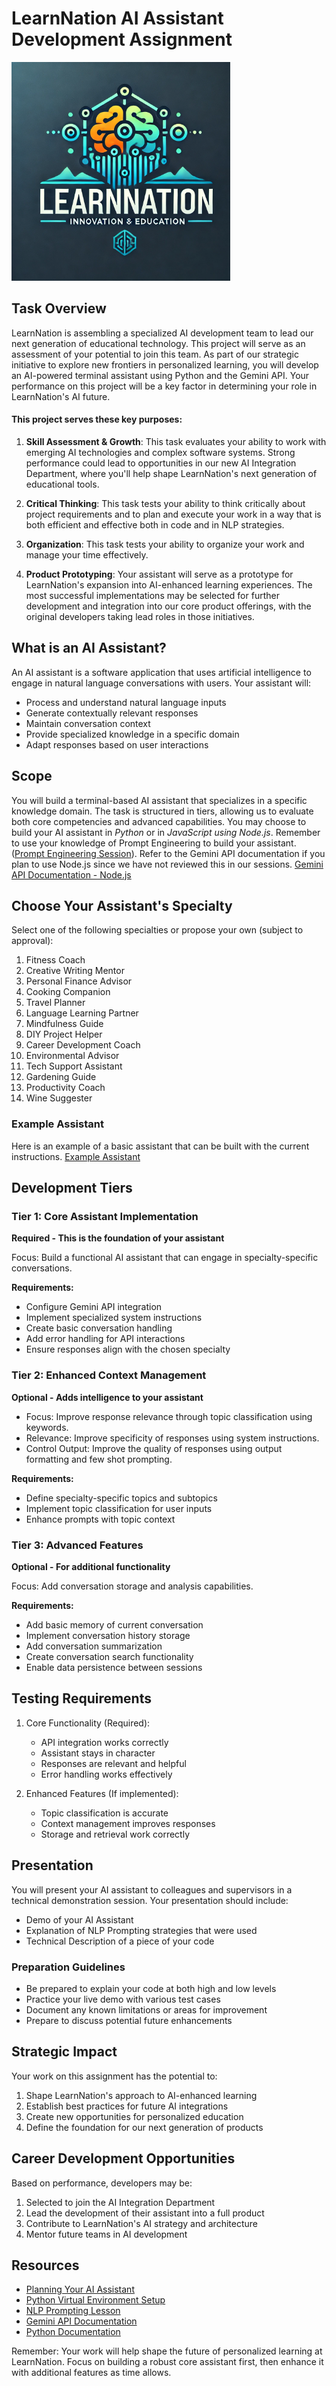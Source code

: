 # LearnNation AI Assistant Development Assignment

<img src="./assets/learn-nation-logo.webp" alt="learn nation logo" width="350">

## Task Overview

LearnNation is assembling a specialized AI development team to lead our next generation of educational technology. This project will serve as an assessment of your potential to join this team. As part of our strategic initiative to explore new frontiers in personalized learning, you will develop an AI-powered terminal assistant using Python and the Gemini API. Your performance on this project will be a key factor in determining your role in LearnNation's AI future.

#### This project serves these key purposes:

1. **Skill Assessment & Growth**: This task evaluates your ability to work with emerging AI technologies and complex software systems. Strong performance could lead to opportunities in our new AI Integration Department, where you'll help shape LearnNation's next generation of educational tools.

1. **Critical Thinking**: This task tests your ability to think critically about project requirements and to plan and execute your work in a way that is both efficient and effective both in code and in NLP strategies.

1. **Organization**: This task tests your ability to organize your work and manage your time effectively.

1. **Product Prototyping**: Your assistant will serve as a prototype for LearnNation's expansion into AI-enhanced learning experiences. The most successful implementations may be selected for further development and integration into our core product offerings, with the original developers taking lead roles in those initiatives.

## What is an AI Assistant?

An AI assistant is a software application that uses artificial intelligence to engage in natural language conversations with users. Your assistant will:
- Process and understand natural language inputs
- Generate contextually relevant responses
- Maintain conversation context
- Provide specialized knowledge in a specific domain
- Adapt responses based on user interactions

## Scope

You will build a terminal-based AI assistant that specializes in a specific knowledge domain. The task is structured in tiers, allowing us to evaluate both core competencies and advanced capabilities. You may choose to build your AI assistant in _Python_ or in _JavaScript using Node.js_. Remember to use your knowledge of Prompt Engineering to build your assistant. ([Prompt Engineering Session](https://github.com/jdrichards-pursuit/week-6.1-6.2-prompt-engineering-theory/blob/main/lesson.ipynb)). Refer to the Gemini API documentation if you plan to use Node.js since we have not reviewed this in our sessions. [Gemini API Documentation - Node.js](https://ai.google.dev/gemini-api/docs/quickstart?lang=node)

## Choose Your Assistant's Specialty

Select one of the following specialties or propose your own (subject to approval):

1. Fitness Coach
1. Creative Writing Mentor
1. Personal Finance Advisor
1. Cooking Companion
1. Travel Planner
1. Language Learning Partner
1. Mindfulness Guide
1. DIY Project Helper
1. Career Development Coach
1. Environmental Advisor
1. Tech Support Assistant
1. Gardening Guide
1. Productivity Coach
1. Wine Suggester

### Example Assistant

Here is an example of a basic assistant that can be built with the current instructions. [Example Assistant](https://drive.google.com/file/d/17Z3HL_siiINTLJ_wU-FbWunN_UkU2K1O/view?usp=sharing)


## Development Tiers

### Tier 1: Core Assistant Implementation
**Required - This is the foundation of your assistant**

Focus: Build a functional AI assistant that can engage in specialty-specific conversations.

**Requirements:**
- Configure Gemini API integration
- Implement specialized system instructions
- Create basic conversation handling
- Add error handling for API interactions
- Ensure responses align with the chosen specialty

### Tier 2: Enhanced Context Management
**Optional - Adds intelligence to your assistant**

- Focus: Improve response relevance through topic classification using keywords.
- Relevance: Improve specificity of responses using system instructions.
- Control Output: Improve the quality of responses using output formatting and few shot prompting.


**Requirements:**
- Define specialty-specific topics and subtopics
- Implement topic classification for user inputs
- Enhance prompts with topic context

### Tier 3: Advanced Features
**Optional - For additional functionality**

Focus: Add conversation storage and analysis capabilities.

**Requirements:**
- Add basic memory of current conversation
- Implement conversation history storage
- Add conversation summarization
- Create conversation search functionality
- Enable data persistence between sessions

## Testing Requirements

1. Core Functionality (Required):
   - API integration works correctly
   - Assistant stays in character
   - Responses are relevant and helpful
   - Error handling works effectively

2. Enhanced Features (If implemented):
   - Topic classification is accurate
   - Context management improves responses
   - Storage and retrieval work correctly

## Presentation

You will present your AI assistant to colleagues and supervisors in a technical demonstration session. Your presentation should include:

- Demo of your AI Assistant
- Explanation of NLP Prompting strategies that were used
- Technical Description of a piece of your code

### Preparation Guidelines
- Be prepared to explain your code at both high and low levels
- Practice your live demo with various test cases
- Document any known limitations or areas for improvement
- Prepare to discuss potential future enhancements

## Strategic Impact

Your work on this assignment has the potential to:
1. Shape LearnNation's approach to AI-enhanced learning
2. Establish best practices for future AI integrations
3. Create new opportunities for personalized education
4. Define the foundation for our next generation of products

## Career Development Opportunities

Based on performance, developers may be:
1. Selected to join the AI Integration Department
2. Lead the development of their assistant into a full product
3. Contribute to LearnNation's AI strategy and architecture
4. Mentor future teams in AI development

## Resources

- [Planning Your AI Assistant](./planning.md)
- [Python Virtual Environment Setup](https://github.com/jdrichards-pursuit/python-virtual-environment-setup)
- [NLP Prompting Lesson](https://github.com/jdrichards-pursuit/week-6.1-6.2-prompt-engineering-theory/blob/main/lesson.ipynb)
- [Gemini API Documentation](https://ai.google.dev/gemini-api/docs)
- [Python Documentation](https://docs.python.org/3/)



Remember: Your work will help shape the future of personalized learning at LearnNation. Focus on building a robust core assistant first, then enhance it with additional features as time allows.

